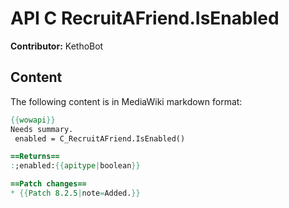 # API C RecruitAFriend.IsEnabled

**Contributor:** KethoBot

## Content

The following content is in MediaWiki markdown format:

```mediawiki
{{wowapi}}
Needs summary.
 enabled = C_RecruitAFriend.IsEnabled()

==Returns==
:;enabled:{{apitype|boolean}}

==Patch changes==
* {{Patch 8.2.5|note=Added.}}
```